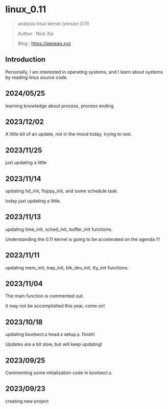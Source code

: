 # linux_0.11

> analysis linux kernel (version 0.11)
>
> Author : Nick Xia
>
> Blog   : https://aeneag.xyz

## Introduction

Personally, I am interested in operating systems, and I learn about systems by reading linux source code.

## 2024/05/25

learning knowledge about process, process ending.

## 2023/12/02

A little bit of an update, not in the mood today, trying to rest.

## 2023/11/25

just updating a little

## 2023/11/14

updating hd_init, floppy_init, and some schedule task.

today just updating a little.

## 2023/11/13

updating time_init, sched_init, buffer_init functions.

Understanding the 0.11 kernel is going to be accelerated on the agenda !!!

## 2023/11/11

updating mem_init, trap_init, blk_dev_init, tty_init functions.

## 2023/11/04

The main function is commented out.

It may not be accomplished this year, come on!

## 2023/10/18

updating bootsect.s head.s setup.s. finish!

Updates are a bit slow, but will keep updating!

## 2023/09/25

Commenting some initialization code in bootsect.s

## 2023/09/23

creating new project 
